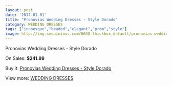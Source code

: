 ```yaml
---
layout: post
date: '2017-01-01'
title: "Pronovias Wedding Dresses - Style Dorado"
category: WEDDING DRESSES
tags: ["junoesque","beaded","elegant","prom","style"]
image: http://img.sequinious.com/6638-thickbox_default/pronovias-wedding-dresses-style-dorado.jpg
---
```

Pronovias Wedding Dresses - Style Dorado

On Sales: **$241.99**
<a href="https://www.sequinious.com/wedding-dresses/2705-pronovias-wedding-dresses-style-dorado.html"><amp-img layout="responsive" width="600" height="600" src="//img.sequinious.com/6638-thickbox_default/pronovias-wedding-dresses-style-dorado.jpg" alt="Pronovias Wedding Dresses - Style Dorado 0" /></a>

Buy it: [Pronovias Wedding Dresses - Style Dorado](https://www.sequinious.com/wedding-dresses/2705-pronovias-wedding-dresses-style-dorado.html "Pronovias Wedding Dresses - Style Dorado")

View more: [WEDDING DRESSES](https://www.sequinious.com/2-wedding-dresses "WEDDING DRESSES")